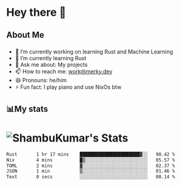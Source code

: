 # Hey there 👋


## About Me
###
- 🔭 I’m currently working on learning Rust and Machine Learning
- 🌱 I’m currently learning Rust
- 💬 Ask me about: My projects
- 📫 How to reach me: work@merky.dev
- 😄 Pronouns: he/him
- ⚡ Fun fact: I play piano and use NixOs btw
###

## 📊My stats

# ![ShambuKumar's Stats](https://github-readme-stats.vercel.app/api?username=The-Merky&theme=gruvbox&show_icons=true&hide_border=true&count_private=true)

<!--START_SECTION:waka-->

```txt
Rust       1 hr 17 mins    ██████████████████████▓░░   90.42 %
Nix        4 mins          █▒░░░░░░░░░░░░░░░░░░░░░░░   05.57 %
TOML       2 mins          ▓░░░░░░░░░░░░░░░░░░░░░░░░   02.37 %
JSON       1 min           ▒░░░░░░░░░░░░░░░░░░░░░░░░   01.46 %
Text       0 secs          ░░░░░░░░░░░░░░░░░░░░░░░░░   00.14 %
```

<!--END_SECTION:waka-->

